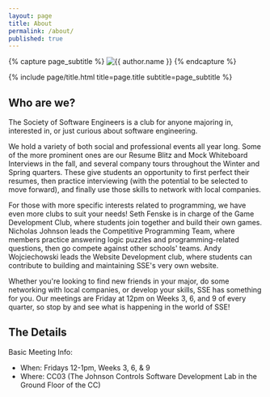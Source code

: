 ```yaml
---
layout: page
title: About
permalink: /about/
published: true
---
```


<div class="page" markdown="1">

{% capture page_subtitle %}
<img
    class="center-photo-float"
    alt="{{ author.name }}"
    src="{{ site.author.photo | relative_url }}"
    srcset="{{ site.author.photo2x | relative_url }} 2x"
/>
{% endcapture %}

{% include page/title.html title=page.title subtitle=page_subtitle %}

## Who are we?
The Society of Software Engineers is a club for anyone majoring in, interested in, or just curious about software engineering.

We hold a variety of both social and professional events all year long. Some of the more prominent ones are our Resume Blitz and Mock Whiteboard Interviews in the fall, and several company tours throughout the Winter and Spring quarters. These give students an opportunity to first perfect their resumes, then practice interviewing (with the potential to be selected to move forward), and finally use those skills to network with local companies.

For those with more specific interests related to programming, we have even more clubs to suit your needs! Seth Fenske is in charge of the Game Development Club, where students join together and build their own games. Nicholas Johnson leads the Competitive Programming Team, where members practice answering logic puzzles and programming-related questions, then go compete against other schools' teams. Andy Wojciechowski leads the Website Development club, where students can contribute to building and maintaining SSE's very own website.

Whether you're looking to find new friends in your major, do some networking with local companies, or develop your skills, SSE has something for you. Our meetings are Friday at 12pm on Weeks 3, 6, and 9 of every quarter, so stop by and see what is happening in the world of SSE!

## The Details
Basic Meeting Info:
* When: Fridays 12-1pm, Weeks 3, 6, & 9 
* Where: CC03 (The Johnson Controls Software Development Lab in the Ground Floor of the CC)


</div>
